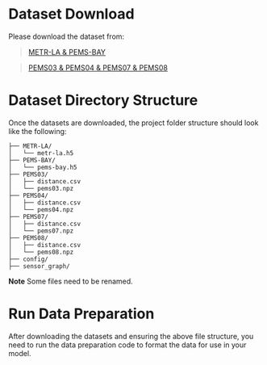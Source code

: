 # Dataset Download
Please download the dataset from: 

> [METR-LA & PEMS-BAY](https://github.com/liyaguang/DCRNN?tab=readme-ov-file#data-preparation)

> [PEMS03 & PEMS04 & PEMS07 & PEMS08](https://github.com/Davidham3/STSGCN)

# Dataset Directory Structure

Once the datasets are downloaded, the project folder structure should look like the following:
```plaintext
├── METR-LA/                  
│   └── metr-la.h5
├── PEMS-BAY/                
│   └── pems-bay.h5
├── PEMS03/
│   ├── distance.csv           
│   └── pems03.npz
├── PEMS04/
│   ├── distance.csv           
│   └── pems04.npz
├── PEMS07/  
│   ├── distance.csv   
│   └── pems07.npz
├── PEMS08/  
│   ├── distance.csv   
│   └── pems08.npz
├── config/
├── sensor_graph/   
```
 **Note** Some files need to be renamed.

# Run Data Preparation
After downloading the datasets and ensuring the above file structure, you need to run the data preparation code to format the data for use in your model.
